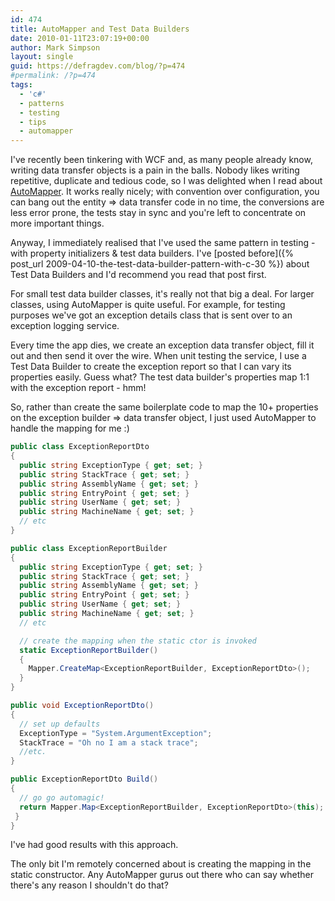 ```yaml
---
id: 474
title: AutoMapper and Test Data Builders
date: 2010-01-11T23:07:19+00:00
author: Mark Simpson
layout: single
guid: https://defragdev.com/blog/?p=474
#permalink: /?p=474
tags:
  - 'c#'
  - patterns
  - testing
  - tips
  - automapper
---
```

I've recently been tinkering with WCF and, as many people already know, writing data transfer objects is a pain in the balls. Nobody likes writing repetitive, duplicate and tedious code, so I was delighted when I read about [AutoMapper](http://www.codeplex.com/AutoMapper). It works really nicely; with convention over configuration, you can bang out the entity => data transfer code in no time, the conversions are less error prone, the tests stay in sync and you're left to concentrate on more important things.

Anyway, I immediately realised that I've used the same pattern in testing - with property initializers & test data 
builders. I've [posted before]({% post_url 2009-04-10-the-test-data-builder-pattern-with-c-30 %}) about Test Data Builders and I'd recommend you read that post first.

For small test data builder classes, it's really not that big a deal. For larger classes, using AutoMapper is quite useful. For example, for testing purposes we've got an exception details class that is sent over to an exception logging service.

Every time the app dies, we create an exception data transfer object, fill it out and then send it over the wire. When unit testing the service, I use a Test Data Builder to create the exception report so that I can vary its properties easily. Guess what? The test data builder's properties map 1:1 with the exception report - hmm!

So, rather than create the same boilerplate code to map the 10+ properties on the exception builder => data transfer object, I just used AutoMapper to handle the mapping for me :)

```c#
public class ExceptionReportDto
{
  public string ExceptionType { get; set; }
  public string StackTrace { get; set; }
  public string AssemblyName { get; set; }
  public string EntryPoint { get; set; }
  public string UserName { get; set; }
  public string MachineName { get; set; }
  // etc
}

public class ExceptionReportBuilder
{
  public string ExceptionType { get; set; }
  public string StackTrace { get; set; }
  public string AssemblyName { get; set; }
  public string EntryPoint { get; set; }
  public string UserName { get; set; }
  public string MachineName { get; set; }
  // etc

  // create the mapping when the static ctor is invoked
  static ExceptionReportBuilder()
  {
    Mapper.CreateMap<ExceptionReportBuilder, ExceptionReportDto>();
  }
}

public void ExceptionReportDto()
{
  // set up defaults
  ExceptionType = "System.ArgumentException";
  StackTrace = "Oh no I am a stack trace";
  //etc.
}

public ExceptionReportDto Build()
{
  // go go automagic!
  return Mapper.Map<ExceptionReportBuilder, ExceptionReportDto>(this);
 }
}
```

I've had good results with this approach. 

The only bit I'm remotely concerned about is creating the mapping in the static constructor. Any AutoMapper gurus out there who can say whether there's any reason I shouldn't do that?